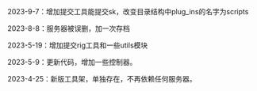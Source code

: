 2023-9-7：增加提交工具能提交sk，改变目录结构中plug_ins的名字为scripts

2023-8-8：服务器被误删，加一次存档

2023-5-19：增加提交rig工具和一些utils模块

2023-5-9：更新代码，增加一些控制器。

2023-4-25：新版工具架，单独存在，不再依赖任何服务器。
